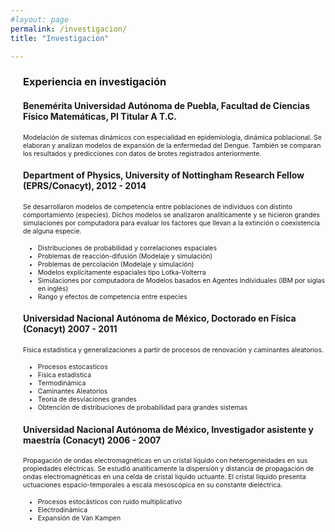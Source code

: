 ```yaml
---
#layout: page
permalink: /investigacion/
title: "Investigación"

---
```


<div style="padding-left:20px;">
  
<h3 id="Investigacion">Experiencia en investigación</h3>  

<h4 id="Investigacion">Benemérita Universidad Autónoma de Puebla, Facultad de Ciencias Físico Matemáticas, PI Titular A T.C.</h4>    

  <p style="font-size:75%;">Modelación de sistemas dinámicos con especialidad en epidemiología, dinámica poblacional. Se elaboran y analizan modelos de expansión de la enfermedad del Dengue. También se comparan los resultados y predicciones con datos de brotes registrados anteriormente. </p>

<h4 id="Nottingham">Department of Physics, University of Nottingham Research Fellow (EPRS/Conacyt), 2012 - 2014 </h4> 

  <p style="font-size:75%;">Se desarrollaron modelos de competencia entre poblaciones de individuos con distinto comportamiento (especies). Dichos modelos se analizaron analiticamente y se hicieron grandes simulaciones por computadora para evaluar los factores que llevan a la extinción o coexistencia de alguna especie.</p>
  <ul>
  
  <li style="font-size:75%;">Distribuciones de probabilidad y correlaciones espaciales</li>
    <li style="font-size:75%;">Problemas de reacción-difusión (Modelaje y simulación)</li>
    <li style="font-size:75%;">Problemas de percolación (Modelaje y simulación)</li>
    <li style="font-size:75%;"> Modelos explícitamente espaciales tipo Lotka-Volterra</li>
    <li style="font-size:75%;">Simulaciones por computadora de Modelos basados en Agentes Individuales (IBM por siglas en inglés)</li>
    <li style="font-size:75%;">Rango y efectos de competencia entre especies </li>
  
</ul>

<h4 id="Conacyt">Universidad Nacional Autónoma de México, Doctorado en Física (Conacyt) 2007 - 2011</h4> 

  <p style="font-size:75%;">Física estadística y generalizaciones a partir de procesos de renovación y caminantes aleatorios.</p>
   <ul>
    <li style="font-size:75%;">Procesos estocasticos</li>
     <li style="font-size:75%;">Física estadística</li>
     <li style="font-size:75%;">Termodinámica</li>
     <li style="font-size:75%;">Caminantes Aleatorios</li>
     <li style="font-size:75%;">Teoría de desviaciones grandes</li>
     <li style="font-size:75%;">Obtención de distribuciones de probabilidad para grandes sistemas </li>
  
</ul>

<h4 id="Investigacion">Universidad Nacional Autónoma de México, Investigador asistente y maestría (Conacyt) 2006 - 2007</h4> 

  <p style="font-size:75%;">Propagación de ondas electromagnéticas en un cristal líquido con heterogeneidades en sus propiedades eléctricas. Se estudió analíticamente la dispersión y distancia de propagación de ondas electromagnéticas en una celda de cristal líquido uctuante. El cristal líquido presenta uctuaciones espacio-temporales a escala mesoscópica en su constante dieléctrica.</p>
   <ul>
    <li style="font-size:75%;">Procesos estocásticos con ruido multiplicativo</li>
     <li style="font-size:75%;">Electrodinámica</li>
     <li style="font-size:75%;">Expansión de Van Kampen </li>
  
</ul>
</div>

